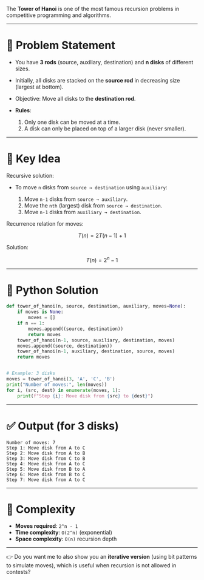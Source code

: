  The **Tower of Hanoi** is one of the most famous recursion problems in competitive programming and algorithms.

---

# 📖 Problem Statement

* You have **3 rods** (source, auxiliary, destination) and **n disks** of different sizes.
* Initially, all disks are stacked on the **source rod** in decreasing size (largest at bottom).
* Objective: Move all disks to the **destination rod**.
* **Rules**:

  1. Only one disk can be moved at a time.
  2. A disk can only be placed on top of a larger disk (never smaller).

---

# 🔑 Key Idea

Recursive solution:

* To move `n` disks from `source → destination` using `auxiliary`:

  1. Move `n-1` disks from `source → auxiliary`.
  2. Move the `nth` (largest) disk from `source → destination`.
  3. Move `n-1` disks from `auxiliary → destination`.

Recurrence relation for moves:

$$
T(n) = 2T(n-1) + 1
$$

Solution:

$$
T(n) = 2^n - 1
$$

---

# 🐍 Python Solution

```python
def tower_of_hanoi(n, source, destination, auxiliary, moves=None):
    if moves is None:
        moves = []
    if n == 1:
        moves.append((source, destination))
        return moves
    tower_of_hanoi(n-1, source, auxiliary, destination, moves)
    moves.append((source, destination))
    tower_of_hanoi(n-1, auxiliary, destination, source, moves)
    return moves


# Example: 3 disks
moves = tower_of_hanoi(3, 'A', 'C', 'B')
print("Number of moves:", len(moves))
for i, (src, dest) in enumerate(moves, 1):
    print(f"Step {i}: Move disk from {src} to {dest}")
```

---

# ✅ Output (for 3 disks)

```
Number of moves: 7
Step 1: Move disk from A to C
Step 2: Move disk from A to B
Step 3: Move disk from C to B
Step 4: Move disk from A to C
Step 5: Move disk from B to A
Step 6: Move disk from B to C
Step 7: Move disk from A to C
```

---

# 🔎 Complexity

* **Moves required**: `2^n - 1`
* **Time complexity**: `O(2^n)` (exponential)
* **Space complexity**: `O(n)` recursion depth

---

👉 Do you want me to also show you an **iterative version** (using bit patterns to simulate moves), which is useful when recursion is not allowed in contests?
